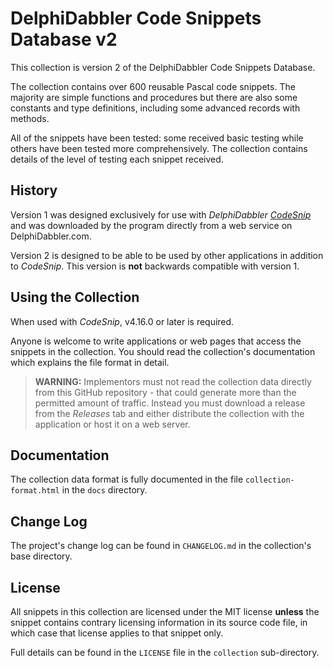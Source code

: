 # DelphiDabbler Code Snippets Database v2

This collection is version 2 of the DelphiDabbler Code Snippets Database.

The collection contains over 600 reusable Pascal code snippets. The majority are simple functions and procedures but there are also some constants and type definitions, including some advanced records with methods.

All of the snippets have been tested: some received basic testing while others have been tested more comprehensively. The collection contains details of the level of testing each snippet received.

## History

Version 1 was designed exclusively for use with _DelphiDabbler [CodeSnip](https://github.com/delphidabbler/codesnip)_ and was downloaded by the program directly from a web service on DelphiDabbler.com.

Version 2 is designed to be able to be used by other applications in addition to _CodeSnip_. This version is **not** backwards compatible with version 1.

## Using the Collection

When used with _CodeSnip_, v4.16.0 or later is required.

Anyone is welcome to write applications or web pages that access the snippets in the collection. You should read the collection's documentation which explains the file format in detail.

> **WARNING:** Implementors must not read the collection data directly from this GitHub repository - that could generate more than the permitted amount of traffic. Instead you must download a release from the _Releases_ tab and either distribute the collection with the application or host it on a web server.

## Documentation

The collection data format is fully documented in the file `collection-format.html` in the `docs` directory.

## Change Log

The project's change log can be found in `CHANGELOG.md` in the collection's base directory.

## License

All snippets in this collection are licensed under the MIT license **unless** the snippet contains contrary licensing information in its source code file, in which case that license applies to that snippet only.

Full details can be found in the `LICENSE` file in the `collection` sub-directory.